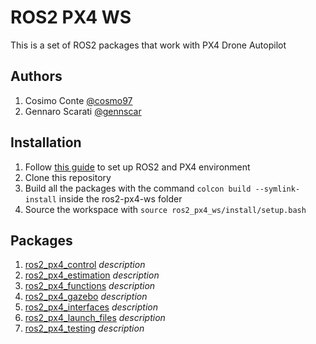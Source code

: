 # ROS2 PX4 WS
This is a set of ROS2 packages that work with PX4 Drone Autopilot

## Authors
1. Cosimo Conte [@cosmo97](https://github.com/cosmo97)
2. Gennaro Scarati [@gennscar](https://github.com/gennscar)

## Installation
1. Follow [this guide](https://docs.px4.io/master/en/ros/ros2_comm.html) to set up ROS2 and PX4 environment
2. Clone this repository
3. Build all the packages with the command `colcon build --symlink-install` inside the ros2-px4-ws folder
4. Source the workspace with `source ros2_px4_ws/install/setup.bash`

## Packages
1. [ros2_px4_control](https://github.com/gennscar/ros2_px4_ws/tree/main/src/ros2_px4_control) *description*
2. [ros2_px4_estimation](https://github.com/gennscar/ros2_px4_ws/tree/main/src/ros2_px4_estimation) *description*
3. [ros2_px4_functions](https://github.com/gennscar/ros2_px4_ws/tree/main/src/ros2_px4_functions) *description*
4. [ros2_px4_gazebo](https://github.com/gennscar/ros2_px4_ws/tree/main/src/ros2_px4_gazebo) *description*
5. [ros2_px4_interfaces](https://github.com/gennscar/ros2_px4_ws/tree/main/src/ros2_px4_interfaces) *description*
6. [ros2_px4_launch_files](https://github.com/gennscar/ros2_px4_ws/tree/main/src/ros2_px4_launch_files) *description*
7. [ros2_px4_testing](https://github.com/gennscar/ros2_px4_ws/tree/main/src/ros2_px4_testing) *description*
